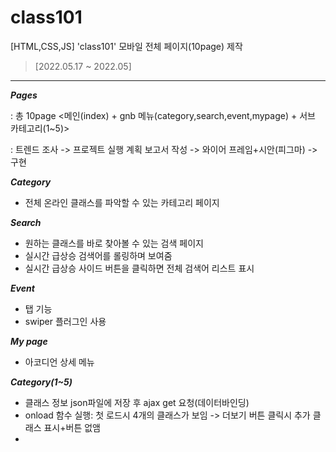 # class101
[HTML,CSS,JS] 'class101' 모바일 전체 페이지(10page) 제작
> [2022.05.17 ~ 2022.05]

***
***Pages***

: 총 10page <메인(index) + gnb 메뉴(category,search,event,mypage) + 서브 카테고리(1~5)>

: 트렌드 조사 -> 프로젝트 실행 계획 보고서 작성 -> 와이어 프레임+시안(피그마) -> 구현

***Category***
* 전체 온라인 클래스를 파악할 수 있는 카테고리 페이지

***Search***
* 원하는 클래스를 바로 찾아볼 수 있는 검색 페이지
* 실시간 급상승 검색어를 롤링하며 보여줌
* 실시간 급상승 사이드 버튼을 클릭하면 전체 검색어 리스트 표시

***Event***
* 탭 기능
* swiper 플러그인 사용

***My page***
* 아코디언 상세 메뉴

***Category(1~5)***
* 클래스 정보 json파일에 저장 후 ajax get 요청(데이터바인딩)
* onload 함수 실행: 첫 로드시 4개의 클래스가 보임 -> 더보기 버튼 클릭시 추가 클래스 표시+버튼 없앰
* 
